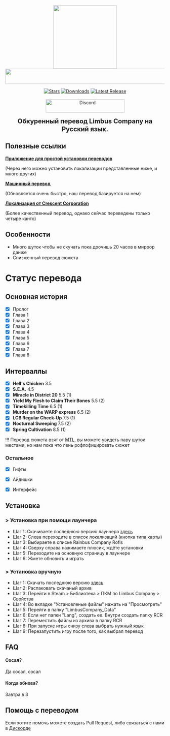 <div align="center">

<a href="https://github.com/enqenqenqenqenq/RCR">
  <img src="https://github.com/enqenqenqenqenq/RCR/blob/main/data/images/logo.png"
       width="200"
       height="200"/>
</a>
<br>
<a href="https://github.com/enqenqenqenqenq/RCR">
  <img src="https://github.com/enqenqenqenqenq/RCR/blob/main/data/images/title.png"
       width="512"
       height="48"/>
</a>




<p>
  <a href="https://github.com/enqenqenqenqenq/RCR/"><img src="https://img.shields.io/github/stars/enqenqenqenqenq/RCR?label=%D0%97%D0%B2%D1%91%D0%B7%D0%B4&labelColor=212121&color=ffcf24&style=for-the-badge" alt="Stars"></a>
  <a href="https://github.com/enqenqenqenqenq/RCR/releases"><img src="https://img.shields.io/github/downloads/enqenqenqenqenq/RCR/total?label=%D0%A1%D0%BA%D0%B0%D1%87%D0%B8%D0%B2%D0%B0%D0%BD%D0%B8%D0%B9&labelColor=212121&color=2b8237&style=for-the-badge" alt="Downloads"></a>
  <a href="https://github.com/enqenqenqenqenq/RCR/releases/latest"><img src="https://img.shields.io/github/v/release/enqenqenqenqenq/RCR?label=%D0%9F%D0%BE%D1%81%D0%BB%D0%B5%D0%B4%D0%BD%D1%8F%D1%8F%20%D0%B2%D0%B5%D1%80%D1%81%D0%B8%D1%8F&labelColor=212121&color=7024ff&style=for-the-badge" alt="Latest Release"></a>
  <br><br>
  <a href="https://discord.gg/ZybvEXmpCq">
  <img 
    src="https://img.shields.io/badge/Discord-%D0%97%D0%B0%D0%B9%D1%82%D0%B8-00566e?style=for-the-badge&logo=discord&logoColor=ffffff&labelColor=212121&color=00566e&link=https://discord.gg/ZybvEXmpCq" 
    alt="Discord" width="249" height="42""
  >
</a>

</p>

<p align="center"><b><big><big>Обкуренный перевод Limbus Company на Русский язык.</big></big></b></p>

</div>




## Полезные ссылки
 [**Приложение для простой установки переводов**](https://github.com/kimght/LimbusLocalizationManager)

 (Через него можно установить локализации представленные ниже, и много других)

 [**Машинный перевод**](https://github.com/kimght/LimbusCompanyRuMTL)
 
 (Обновляется очень быстро, наш перевод базируется на нем)

 [**Локализация от Crescent Corporation**](https://github.com/Crescent-Corporation/LimbusCompanyBusRUS)

 (Более качественный перевод, однако сейчас переведены только четыре канто)

</div>



## Особенности

 - Много шуток чтобы не скучать пока дрочишь 20 часов в миррор данже
 - Спизженный перевод сюжета 

# Статус перевода
## Основная история
- [x] Пролог
- [x] Глава 1
- [x] Глава 2
- [x] Глава 3
- [x] Глава 4
- [x] Глава 5
- [x] Глава 6
- [x] Глава 7
- [x] Глава 8

## Интерваллы
- [x] **Hell's Chicken** 3.5
- [x] **S.E.A.** 4.5
- [x] **Miracle in District 20** 5.5 (1)
- [x] **Yield My Flesh to Claim Their Bones** 5.5 (2)
- [x] **Timekilling Time** 6.5 (1)
- [x] **Murder on the WARP express** 6.5 (2)
- [x] **LCB Regular Check-Up** 7.5 (1)
- [x] **Nocturnal Sweeping** 7.5 (2)
- [x] **Spring Cultivation** 8.5 (1)

!!! Перевод сюжета взят от [MTL](https://github.com/kimght/LimbusCompanyRuMTL), вы можете увидеть пару шуток местами, но нам пока что лень рофлофицировать сюжет

### Остальное
- [x] Гифты
- [x] Айдишки
- [x] Интерфейс


## Установка

### > Установка при помощи лаунчера


- Шаг 1: Скачиваете последнюю версию лаунчера [здесь](https://github.com/kimght/LimbusLocalizationManager/releases)
- Шаг 2: Слева переходите в список локализаций (кнопка типа карты)
- Шаг 3: Выбираете в списке Rainbus Company Rofls
- Шаг 4: Сверху справа нажимаете плюсик, ждёте установки
- Шаг 5: Переходите на основную страницу в лаунчере
- Шаг 6: Жмете обновить и играть 


### > Установка вручную


- Шаг 1: Скачать последнюю версию [здесь](https://github.com/enqenqenqenqenq/RCR/releases)
- Шаг 2: Распаковать скачаный архив
- Шаг 3: Перейти в Steam > Библиотека > ПКМ по Limbus Company > Свойства
- Шаг 4: Во вкладке "Установленые файлы" нажать на "Просмотреть"
- Шаг 5: Перейти в папку "LimbusCompany_Data"
- Шаг 6: Если нет папки "Lang", создать ее. Внутри создать папку RCR
- Шаг 7: Переместить файлы из архива в папку RCR
- Шаг 8: При запуске игры снизу слева выбрать нужный язык
- Шаг 9: Перезапустить игру после того, как выбрал перевод


## FAQ

#### Сосал?

Да сосал, сосал

#### Когда обнова?

Завтра в 3


## Помощь с переводом

Если хотите помочь можете создать Pull Request, либо связаться с нами в [Дискорде](https://discord.gg/ZybvEXmpCq)

